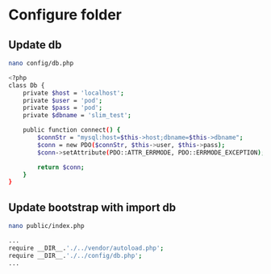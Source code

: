 # Configure folder

## Update db

```bash
nano config/db.php
```

```bash
<?php
class Db {
    private $host = 'localhost';
    private $user = 'pod';
    private $pass = 'pod';
    private $dbname = 'slim_test';

    public function connect() {
        $connStr = "mysql:host=$this->host;dbname=$this->dbname";
        $conn = new PDO($connStr, $this->user, $this->pass);
        $conn->setAttribute(PDO::ATTR_ERRMODE, PDO::ERRMODE_EXCEPTION);

        return $conn;
    }
}
```

## Update bootstrap with import db

```bash
nano public/index.php
```

```bash
...
require __DIR__.'./../vendor/autoload.php';
require __DIR__.'./../config/db.php';
...
```